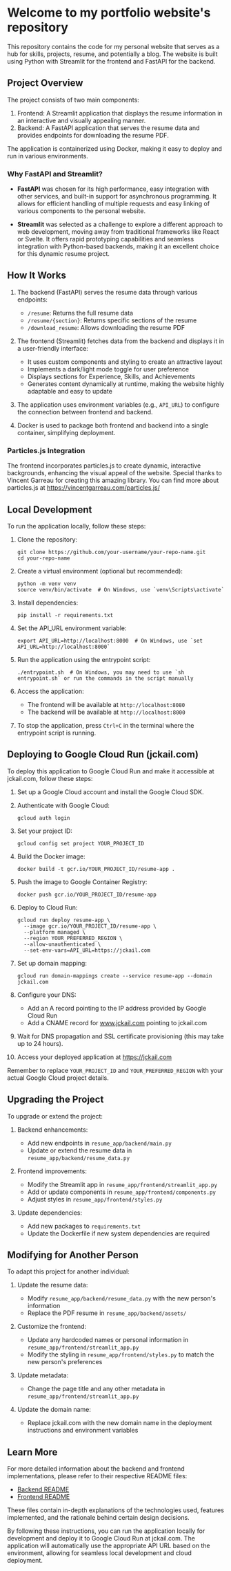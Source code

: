# Welcome to my portfolio website's repository

This repository contains the code for my personal website that serves as a hub for skills, projects, resume, and potentially a blog. The website is built using Python with Streamlit for the frontend and FastAPI for the backend.

## Project Overview

The project consists of two main components:

1. Frontend: A Streamlit application that displays the resume information in an interactive and visually appealing manner.
2. Backend: A FastAPI application that serves the resume data and provides endpoints for downloading the resume PDF.

The application is containerized using Docker, making it easy to deploy and run in various environments.

### Why FastAPI and Streamlit?

- **FastAPI** was chosen for its high performance, easy integration with other services, and built-in support for asynchronous programming. It allows for efficient handling of multiple requests and easy linking of various components to the personal website.

- **Streamlit** was selected as a challenge to explore a different approach to web development, moving away from traditional frameworks like React or Svelte. It offers rapid prototyping capabilities and seamless integration with Python-based backends, making it an excellent choice for this dynamic resume project.

## How It Works

1. The backend (FastAPI) serves the resume data through various endpoints:
   - `/resume`: Returns the full resume data
   - `/resume/{section}`: Returns specific sections of the resume
   - `/download_resume`: Allows downloading the resume PDF

2. The frontend (Streamlit) fetches data from the backend and displays it in a user-friendly interface:
   - It uses custom components and styling to create an attractive layout
   - Implements a dark/light mode toggle for user preference
   - Displays sections for Experience, Skills, and Achievements
   - Generates content dynamically at runtime, making the website highly adaptable and easy to update

3. The application uses environment variables (e.g., `API_URL`) to configure the connection between frontend and backend.

4. Docker is used to package both frontend and backend into a single container, simplifying deployment.

### Particles.js Integration

The frontend incorporates particles.js to create dynamic, interactive backgrounds, enhancing the visual appeal of the website. Special thanks to Vincent Garreau for creating this amazing library. You can find more about particles.js at https://vincentgarreau.com/particles.js/

## Local Development

To run the application locally, follow these steps:

1. Clone the repository:
   ```
   git clone https://github.com/your-username/your-repo-name.git
   cd your-repo-name
   ```

2. Create a virtual environment (optional but recommended):
   ```
   python -m venv venv
   source venv/bin/activate  # On Windows, use `venv\Scripts\activate`
   ```

3. Install dependencies:
   ```
   pip install -r requirements.txt
   ```

4. Set the API_URL environment variable:
   ```
   export API_URL=http://localhost:8000  # On Windows, use `set API_URL=http://localhost:8000`
   ```

5. Run the application using the entrypoint script:
   ```
   ./entrypoint.sh  # On Windows, you may need to use `sh entrypoint.sh` or run the commands in the script manually
   ```

6. Access the application:
   - The frontend will be available at `http://localhost:8080`
   - The backend will be available at `http://localhost:8000`

7. To stop the application, press `Ctrl+C` in the terminal where the entrypoint script is running.

## Deploying to Google Cloud Run (jckail.com)

To deploy this application to Google Cloud Run and make it accessible at jckail.com, follow these steps:

1. Set up a Google Cloud account and install the Google Cloud SDK.

2. Authenticate with Google Cloud:
   ```
   gcloud auth login
   ```

3. Set your project ID:
   ```
   gcloud config set project YOUR_PROJECT_ID
   ```

4. Build the Docker image:
   ```
   docker build -t gcr.io/YOUR_PROJECT_ID/resume-app .
   ```

5. Push the image to Google Container Registry:
   ```
   docker push gcr.io/YOUR_PROJECT_ID/resume-app
   ```

6. Deploy to Cloud Run:
   ```
   gcloud run deploy resume-app \
     --image gcr.io/YOUR_PROJECT_ID/resume-app \
     --platform managed \
     --region YOUR_PREFERRED_REGION \
     --allow-unauthenticated \
     --set-env-vars=API_URL=https://jckail.com
   ```

7. Set up domain mapping:
   ```
   gcloud run domain-mappings create --service resume-app --domain jckail.com
   ```

8. Configure your DNS:
   - Add an A record pointing to the IP address provided by Google Cloud Run
   - Add a CNAME record for www.jckail.com pointing to jckail.com

9. Wait for DNS propagation and SSL certificate provisioning (this may take up to 24 hours).

10. Access your deployed application at https://jckail.com

Remember to replace `YOUR_PROJECT_ID` and `YOUR_PREFERRED_REGION` with your actual Google Cloud project details.

## Upgrading the Project

To upgrade or extend the project:

1. Backend enhancements:
   - Add new endpoints in `resume_app/backend/main.py`
   - Update or extend the resume data in `resume_app/backend/resume_data.py`

2. Frontend improvements:
   - Modify the Streamlit app in `resume_app/frontend/streamlit_app.py`
   - Add or update components in `resume_app/frontend/components.py`
   - Adjust styles in `resume_app/frontend/styles.py`

3. Update dependencies:
   - Add new packages to `requirements.txt`
   - Update the Dockerfile if new system dependencies are required

## Modifying for Another Person

To adapt this project for another individual:

1. Update the resume data:
   - Modify `resume_app/backend/resume_data.py` with the new person's information
   - Replace the PDF resume in `resume_app/backend/assets/`

2. Customize the frontend:
   - Update any hardcoded names or personal information in `resume_app/frontend/streamlit_app.py`
   - Modify the styling in `resume_app/frontend/styles.py` to match the new person's preferences

3. Update metadata:
   - Change the page title and any other metadata in `resume_app/frontend/streamlit_app.py`

4. Update the domain name:
   - Replace jckail.com with the new domain name in the deployment instructions and environment variables

## Learn More

For more detailed information about the backend and frontend implementations, please refer to their respective README files:

- [Backend README](resume_app/backend/README.md)
- [Frontend README](resume_app/frontend/README.md)

These files contain in-depth explanations of the technologies used, features implemented, and the rationale behind certain design decisions.

By following these instructions, you can run the application locally for development and deploy it to Google Cloud Run at jckail.com. The application will automatically use the appropriate API URL based on the environment, allowing for seamless local development and cloud deployment.
